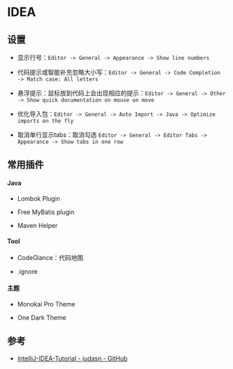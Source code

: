 # IDEA

## 设置

- 显示行号：`Editor -> General -> Appearance -> Show line numbers`

- 代码提示或智能补充忽略大小写：`Editor -> General -> Code Completion -> Match case: All letters`

- 悬浮提示：鼠标放到代码上会出现相应的提示：`Editor -> General -> Other -> Show quick documentation on mouse on move`

- 优化导入包：`Editor -> General -> Auto Import -> Java -> Optimize imports on the fly`

- 取消单行显示tabs：取消勾选 `Editor -> General -> Editor Tabs -> Appearance -> Show tabs in one row`


## 常用插件

#### Java

- Lombok Plugin

- Free MyBatis plugin

- Maven Helper

#### Tool

- CodeGlance：代码地图

- .ignore

#### 主题

- Monokai Pro Theme

- One Dark Theme


## 参考

- [IntelliJ-IDEA-Tutorial - judasn - GitHub](https://github.com/judasn/IntelliJ-IDEA-Tutorial)